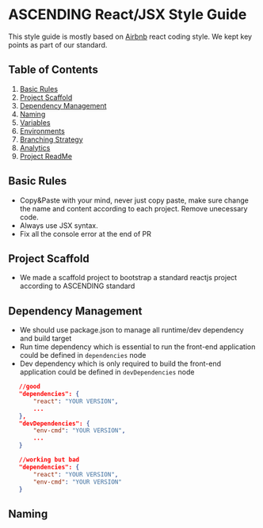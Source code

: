 # ASCENDING React/JSX Style Guide

This style guide is mostly based on [Airbnb](https://github.com/airbnb/javascript/blob/master/react/README.md) react coding style. We kept key points as part of our standard.

## Table of Contents

  1. [Basic Rules](#basic-rules)
  1. [Project Scaffold](#project-scaffold)
  1. [Dependency Management](#dependency-management)
  1. [Naming](#naming)
  1. [Variables](#variables)
  1. [Environments](#environments)
  1. [Branching Strategy](#branching-strategy)
  1. [Analytics](#analytics)
  1. [Project ReadMe](#project-readme)

## Basic Rules

- Copy&Paste with your mind, never just copy paste, make sure change the name and content according to each project. Remove unecessary code.
- Always use JSX syntax.
- Fix all the console error at the end of PR

## Project Scaffold
- We made a scaffold project to bootstrap a standard reactjs project according to ASCENDING standard



## Dependency Management
- We should use package.json to manage all runtime/dev dependency and build target
- Run time dependency which is essential to run the front-end application could be defined in `dependencies` node
- Dev dependency which is only required to build the front-end application could be defined in `devDependencies` node

 ```json
    //good
    "dependencies": {
        "react": "YOUR VERSION",
        ...
    },
    "devDependencies": {
        "env-cmd": "YOUR VERSION",
        ...
    }

    //working but bad
    "dependencies": {
        "react": "YOUR VERSION",
        "env-cmd": "YOUR VERSION"
    }
 ```

## Naming